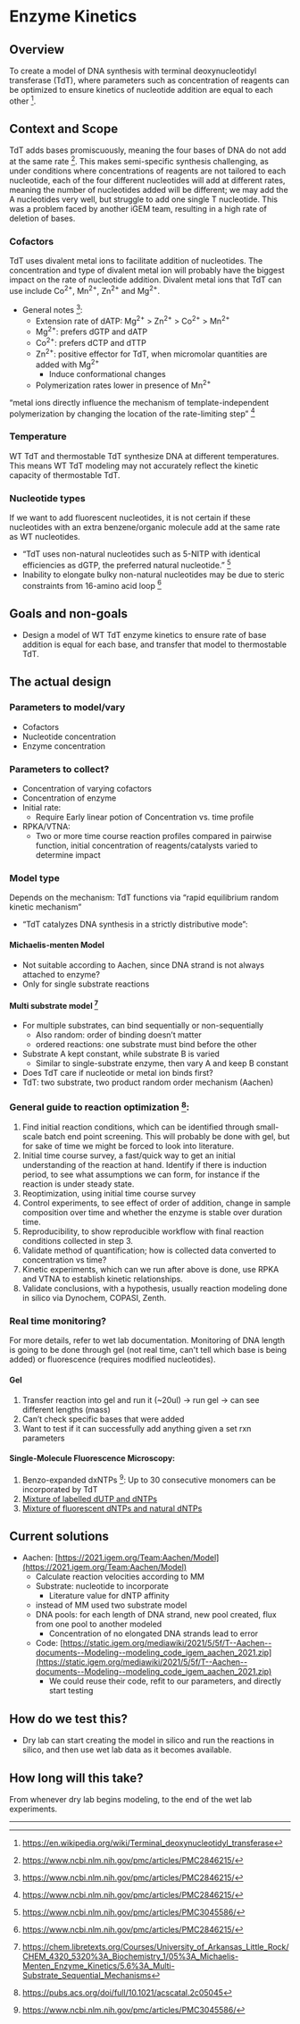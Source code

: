# Enzyme Kinetics

## Overview

To create a model of DNA synthesis with terminal deoxynucleotidyl transferase (TdT), where parameters such as concentration of reagents can be optimized to ensure kinetics of nucleotide addition are equal to each other [^tdt]. 

## Context and Scope

TdT adds bases promiscuously, meaning the four bases of DNA do not add at the same rate [^add]. This makes semi-specific synthesis challenging, as under conditions where concentrations of reagents are not tailored to each nucleotide, each of the four different nucleotides will add at different rates, meaning the number of nucleotides added will be different; we may add the A nucleotides very well, but struggle to add one single T nucleotide. This was a problem faced by another iGEM team, resulting in a high rate of deletion of bases. 

### Cofactors
TdT uses divalent metal ions to facilitate addition of nucleotides. The concentration and type of divalent metal ion will probably have the biggest impact on the rate of nucleotide addition. Divalent metal ions that TdT can use include Co<sup>2+</sup>, Mn<sup>2+</sup>, Zn<sup>2+</sup> and Mg<sup>2+</sup>. 

* General notes [^mg]:
    * Extension rate of dATP:  Mg<sup>2+</sup> > Zn<sup>2+</sup> > Co<sup>2+</sup> > Mn<sup>2+</sup>
    * Mg<sup>2+</sup>: prefers dGTP and dATP
    * Co<sup>2+</sup>: prefers dCTP and dTTP
    * Zn<sup>2+</sup>: positive effector for TdT, when micromolar quantities are added with Mg<sup>2+</sup>
        * Induce conformational changes
    * Polymerization rates lower in presence of Mn<sup>2+</sup>

“metal ions directly influence the mechanism of template-independent polymerization by changing the location of the rate-limiting step” [^ion]

### Temperature

WT TdT and thermostable TdT synthesize DNA at different temperatures. This means WT TdT modeling may not accurately reflect the kinetic capacity of thermostable TdT. 

### Nucleotide types

If we want to add fluorescent nucleotides, it is not certain if these nucleotides with an extra benzene/organic molecule add at the same rate as WT nucleotides. 

* “TdT uses non-natural nucleotides such as 5-NITP with identical efficiencies as dGTP, the preferred natural nucleotide.” [^nt]
* Inability to elongate bulky non-natural nucleotides may be due to steric constraints from 16-amino acid loop [^mg]

## Goals and non-goals
* Design a model of WT TdT enzyme kinetics to ensure rate of base addition is equal for each base, and transfer that model to thermostable TdT.

## The actual design
### Parameters to model/vary
* Cofactors 
* Nucleotide concentration
* Enzyme concentration 

### Parameters to collect?
* Concentration of varying cofactors
* Concentration of enzyme
* Initial rate: 
    * Require Early linear potion of Concentration vs. time profile 
* RPKA/VTNA:
    * Two or more time course reaction profiles compared in pairwise function, initial concentration of reagents/catalysts varied to determine impact


### Model type
Depends on the mechanism: TdT functions via “rapid equilibrium random kinetic mechanism”
* “TdT catalyzes DNA synthesis in a strictly distributive mode”: 

#### Michaelis-menten Model
* Not suitable according to Aachen, since DNA strand is not always attached to enzyme?
* Only for single substrate reactions

#### Multi substrate model [^mss]
* For multiple substrates, can bind sequentially or non-sequentially
    * Also random: order of binding doesn’t matter
    * ordered reactions: one substrate must bind before the other
* Substrate A kept constant, while substrate B is varied
    * Similar to single-substrate enzyme, then vary A and keep B constant
* Does TdT care if nucleotide or metal ion binds first? 
* TdT: two substrate, two product random order mechanism (Aachen)


### General guide to reaction optimization [^rt]:
1. Find initial reaction conditions, which can be identified through small-scale batch end point screening. This will probably be done with gel, but for sake of time we might be forced to look into literature.
2. Initial time course survey, a fast/quick way to get an initial understanding of the reaction at hand. Identify if there is induction period, to see what assumptions we can form, for instance if the reaction is under steady state.
3. Reoptimization, using initial time course survey
4. Control experiments, to see effect of order of addition, change in sample composition over time and whether the enzyme is stable over duration time.
5. Reproducibility, to show reproducible workflow with final reaction conditions collected in step 3.
6. Validate method of quantification; how is collected data converted to concentration vs time?
7. Kinetic experiments, which can we run after above is done, use RPKA and VTNA to establish kinetic relationships.
8. Validate conclusions, with a hypothesis, usually reaction modeling done in silico via Dynochem, COPASI, Zenth.

### Real time monitoring?
For more details, refer to wet lab documentation. Monitoring of DNA length is going to be done through gel (not real time, can't tell which base is being added) or fluorescence (requires modified nucleotides).

#### Gel
1. Transfer reaction into gel and run it (~20ul) → run gel → can see different lengths (mass)
2. Can’t check specific bases that were added
3. Want to test if it can successfully add anything given a set rxn parameters

#### Single-Molecule Fluorescence Microscopy: 
1. Benzo-expanded dxNTPs [^benzo]: Up to 30 consecutive monomers can be incorporated by TdT
2. [Mixture of labelled dUTP and dNTPs](https://cshprotocols.cshlp.org/content/2021/8/pdb.prot100685.long)
3. [Mixture of fluorescent dNTPs and natural dNTPs](https://pubs.acs.org/doi/epdf/10.1021/ac200946t)
        
## Current solutions
* Aachen: [https://2021.igem.org/Team:Aachen/Model](https://2021.igem.org/Team:Aachen/Model)
    * Calculate reaction velocities according to MM
    * Substrate: nucleotide to incorporate
        * Literature value for dNTP affinity 
    * instead of MM used two substrate model
    * DNA pools: for each length of DNA strand, new pool created, flux from one pool to another modeled 
        * Concentration of no elongated DNA strands lead to error
    * Code: [https://static.igem.org/mediawiki/2021/5/5f/T--Aachen--documents--Modeling--modeling_code_igem_aachen_2021.zip](https://static.igem.org/mediawiki/2021/5/5f/T--Aachen--documents--Modeling--modeling_code_igem_aachen_2021.zip)
        * We could reuse their code, refit to our parameters, and directly start testing

## How do we test this?
* Dry lab can start creating the model in silico and run the reactions in silico, and then use wet lab data as it becomes available.


## How long will this take?
From whenever dry lab begins modeling, to the end of the wet lab experiments.

---

[^tdt]: https://en.wikipedia.org/wiki/Terminal_deoxynucleotidyl_transferase

[^add]: https://www.ncbi.nlm.nih.gov/pmc/articles/PMC2846215/

[^ion]: https://www.ncbi.nlm.nih.gov/pmc/articles/PMC2846215/

[^nt]: https://www.ncbi.nlm.nih.gov/pmc/articles/PMC3045586/

[^mg]: https://www.ncbi.nlm.nih.gov/pmc/articles/PMC2846215/

[^rt]: https://pubs.acs.org/doi/full/10.1021/acscatal.2c05045

[^benzo]: https://www.ncbi.nlm.nih.gov/pmc/articles/PMC3045586/

[^mss]: https://chem.libretexts.org/Courses/University_of_Arkansas_Little_Rock/CHEM_4320_5320%3A_Biochemistry_1/05%3A_Michaelis-Menten_Enzyme_Kinetics/5.6%3A_Multi-Substrate_Sequential_Mechanisms
